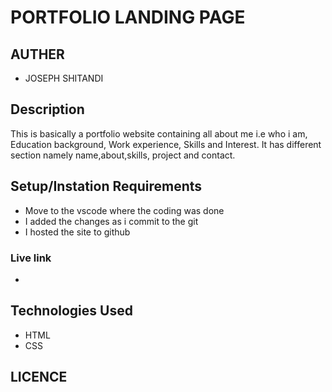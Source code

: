 # PORTFOLIO LANDING PAGE

## AUTHER
- JOSEPH SHITANDI

## Description
This is basically a portfolio website containing all about me i.e who i am, Education background, Work experience, Skills and Interest. It has different section namely name,about,skills, project and contact.

## Setup/Instation Requirements
- Move to the vscode where the coding was done
- I added the changes as i commit to the git
- I hosted the site to github

### Live link
- 

## Technologies Used
 - HTML
 - CSS

 ## LICENCE